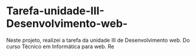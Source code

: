 # Tarefa-unidade-III-Desenvolvimento-web-
Neste projeto, realizei a tarefa da unidade III de Desenvolvimento web. Do curso Técnico em Informática para web. Re
